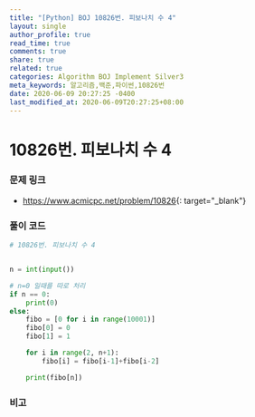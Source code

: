 ```yaml
---
title: "[Python] BOJ 10826번. 피보나치 수 4"
layout: single
author_profile: true
read_time: true
comments: true
share: true
related: true
categories: Algorithm BOJ Implement Silver3
meta_keywords: 알고리즘,백준,파이썬,10826번
date: 2020-06-09 20:27:25 -0400
last_modified_at: 2020-06-09T20:27:25+08:00
---
```


# 10826번. 피보나치 수 4

### 문제 링크
- <https://www.acmicpc.net/problem/10826>{: target="\_blank"}

### 풀이 코드

```python
# 10826번. 피보나치 수 4


n = int(input())

# n=0 일때를 따로 처리
if n == 0:
    print(0)
else:
    fibo = [0 for i in range(10001)]
    fibo[0] = 0
    fibo[1] = 1

    for i in range(2, n+1):
        fibo[i] = fibo[i-1]+fibo[i-2]

    print(fibo[n])
```

### 비고